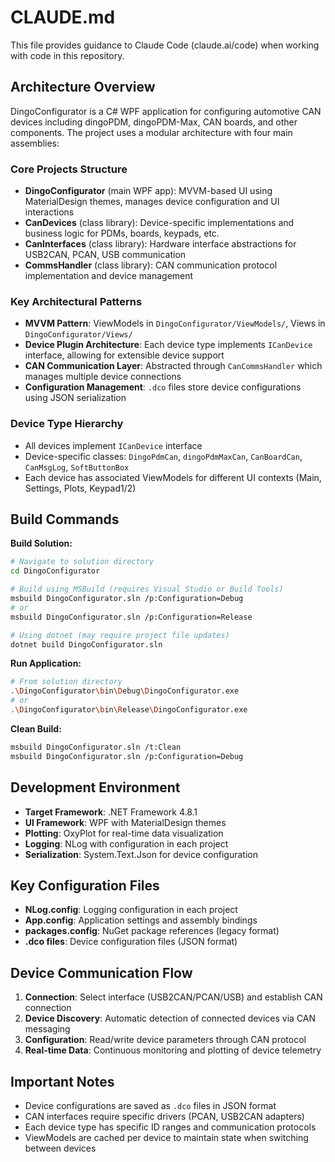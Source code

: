 # CLAUDE.md

This file provides guidance to Claude Code (claude.ai/code) when working with code in this repository.

## Architecture Overview

DingoConfigurator is a C# WPF application for configuring automotive CAN devices including dingoPDM, dingoPDM-Max, CAN boards, and other components. The project uses a modular architecture with four main assemblies:

### Core Projects Structure
- **DingoConfigurator** (main WPF app): MVVM-based UI using MaterialDesign themes, manages device configuration and UI interactions
- **CanDevices** (class library): Device-specific implementations and business logic for PDMs, boards, keypads, etc.
- **CanInterfaces** (class library): Hardware interface abstractions for USB2CAN, PCAN, USB communication
- **CommsHandler** (class library): CAN communication protocol implementation and device management

### Key Architectural Patterns
- **MVVM Pattern**: ViewModels in `DingoConfigurator/ViewModels/`, Views in `DingoConfigurator/Views/`
- **Device Plugin Architecture**: Each device type implements `ICanDevice` interface, allowing for extensible device support
- **CAN Communication Layer**: Abstracted through `CanCommsHandler` which manages multiple device connections
- **Configuration Management**: `.dco` files store device configurations using JSON serialization

### Device Type Hierarchy
- All devices implement `ICanDevice` interface
- Device-specific classes: `DingoPdmCan`, `dingoPdmMaxCan`, `CanBoardCan`, `CanMsgLog`, `SoftButtonBox`
- Each device has associated ViewModels for different UI contexts (Main, Settings, Plots, Keypad1/2)

## Build Commands

**Build Solution:**
```bash
# Navigate to solution directory
cd DingoConfigurator

# Build using MSBuild (requires Visual Studio or Build Tools)
msbuild DingoConfigurator.sln /p:Configuration=Debug
# or
msbuild DingoConfigurator.sln /p:Configuration=Release

# Using dotnet (may require project file updates)
dotnet build DingoConfigurator.sln
```

**Run Application:**
```bash
# From solution directory
.\DingoConfigurator\bin\Debug\DingoConfigurator.exe
# or
.\DingoConfigurator\bin\Release\DingoConfigurator.exe
```

**Clean Build:**
```bash
msbuild DingoConfigurator.sln /t:Clean
msbuild DingoConfigurator.sln /p:Configuration=Debug
```

## Development Environment

- **Target Framework**: .NET Framework 4.8.1
- **UI Framework**: WPF with MaterialDesign themes
- **Plotting**: OxyPlot for real-time data visualization
- **Logging**: NLog with configuration in each project
- **Serialization**: System.Text.Json for device configuration

## Key Configuration Files

- **NLog.config**: Logging configuration in each project
- **App.config**: Application settings and assembly bindings
- **packages.config**: NuGet package references (legacy format)
- **.dco files**: Device configuration files (JSON format)

## Device Communication Flow

1. **Connection**: Select interface (USB2CAN/PCAN/USB) and establish CAN connection
2. **Device Discovery**: Automatic detection of connected devices via CAN messaging
3. **Configuration**: Read/write device parameters through CAN protocol
4. **Real-time Data**: Continuous monitoring and plotting of device telemetry

## Important Notes

- Device configurations are saved as `.dco` files in JSON format
- CAN interfaces require specific drivers (PCAN, USB2CAN adapters)
- Each device type has specific ID ranges and communication protocols
- ViewModels are cached per device to maintain state when switching between devices